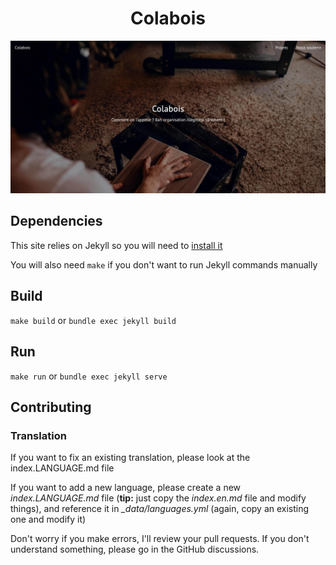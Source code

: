 <h1 align="center">Colabois</h1>

<p align="center">
    <img src=".readme/screenshots/1.jpg">
</p>

## Dependencies

This site relies on Jekyll so you will need to [install it](https://jekyllrb.com/docs/installation/)

You will also need `make` if you don't want to run Jekyll commands manually

## Build

`make build` or `bundle exec jekyll build`

## Run

`make run` or `bundle exec jekyll serve`

## Contributing

### Translation

If you want to fix an existing translation, please look at the index.LANGUAGE.md file

If you want to add a new language, please create a new *index.LANGUAGE.md* file (**tip:** just copy the *index.en.md* file and modify things), and reference it in *_data/languages.yml* (again, copy an existing one and modify it)

Don't worry if you make errors, I'll review your pull requests. If you don't understand something, please go in the GitHub discussions.